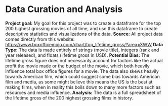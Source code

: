 # Data Curation and Analysis
**Project goal:** My goal for this project was to create a dataframe for the top 200 highest grossing movies of all time, and use this dataframe to create descriptive statistics and visualizations of the data.
**Source:** All project data comes directly from this website: https://www.boxofficemojo.com/chart/top_lifetime_gross/?area=XWW
**Data Type:** The data is made entirely of strings (movie title), integers (rank and year released), and floats (lifetime gross in USD).
**Potential Bias:** The lifetime gross figure does not necessarily account for factors like the actual profit the movie made or the budget of the movie, which both heavily influence total box office figures for a movie. The data also skews heavily towards American film, which could suggest some bias towards American film and media, as some might believe this means the US is the best at making films, when in reality this boils down to many more factors such as resources and media influence.
**Analysis:** The data is a full spreadsheet of the lifetime gross of the 200 highest grossing films in history.
